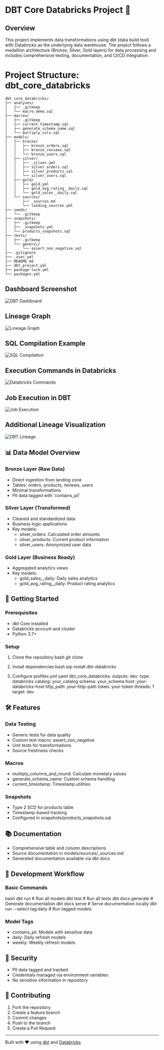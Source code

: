 # DBT Core Databricks Project 🚀

## Overview
This project implements data transformations using dbt (data build tool) with Databricks as the underlying data warehouse. The project follows a medallion architecture (Bronze, Silver, Gold layers) for data processing and includes comprehensive testing, documentation, and CI/CD integration.

# Project Structure: dbt_core_databricks

```plaintext
dbt_core_databricks/
├── analyses/
│   ├── .gitkeep
│   └── macro_demo.sql
├── macros/
│   ├── .gitkeep
│   ├── current_timestamp.sql
│   ├── generate_schema_name.sql
│   └── multiply_cols.sql
├── models/
│   ├── bronze/
│   │   ├── bronze_orders.sql
│   │   ├── bronze_reviews.sql
│   │   └── bronze_users.sql
│   ├── silver/
│   │   ├── _silver.yml
│   │   ├── silver_orders.sql
│   │   ├── silver_products.sql
│   │   └── silver_users.sql
│   ├── gold/
│   │   ├── gold.yml
│   │   ├── gold_avg_rating__daily.sql
│   │   └── gold_sales__daily.sql
│   └── sources/
│       ├── _sources.md
│       └── landing_sources.yml
├── seeds/
│   └── .gitkeep
├── snapshots/
│   ├── .gitkeep
│   ├── _snapshots.yml
│   └── products_snapshots.sql
├── tests/
│   ├── .gitkeep
│   └── generic/
│       └── assert_non_negative.sql
├── .gitignore
├── .user.yml
├── README.md
├── dbt_project.yml
├── package-lock.yml
└── packages.yml
```
## Dashboard Screenshot
![DBT Dashboard](<img width="1470" alt="job_2" src="https://github.com/user-attachments/assets/5b73e568-47c5-470b-849f-0be0b9e4ca5f" />
)

## Lineage Graph
![Lineage Graph](https://github.com/user-attachments/assets/dfd2a31c-9f6a-49bd-b7d2-d80962faafcf)

## SQL Compilation Example
![SQL Compilation](images/jinja_dbt.png)

## Execution Commands in Databricks
![Databricks Commands](images/databricks_commands.png)

## Job Execution in DBT
![Job Execution](images/job_2.png)

## Additional Lineage Visualization
![DBT Lineage](images/lineage_dbt.png)
## 📊 Data Model Overview

### Bronze Layer (Raw Data)
- Direct ingestion from landing zone
- Tables: orders, products, reviews, users
- Minimal transformations
- PII data tagged with 'contains_pii'

### Silver Layer (Transformed)
- Cleaned and standardized data
- Business logic applications
- Key models:
  - silver_orders: Calculated order amounts
  - silver_products: Current product information
  - silver_users: Anonymized user data

### Gold Layer (Business Ready)
- Aggregated analytics views
- Key models:
  - gold_sales__daily: Daily sales analytics
  - gold_avg_rating__daily: Product rating analytics

## 🚀 Getting Started

### Prerequisites
- dbt Core installed
- Databricks account and cluster
- Python 3.7+

### Setup
1. Clone the repository
bash
git clone <repository-url>

2. Install dependencies
bash
pip install dbt-databricks

3. Configure profiles.yml
yaml
dbt_core_databricks:
outputs:
dev:
type: databricks
catalog: your_catalog
schema: your_schema
host: your-databricks-host
http_path: your-http-path
token: your-token
threads: 1
target: dev

## 🛠️ Features

### Data Testing
- Generic tests for data quality
- Custom test macro: assert_non_negative
- Unit tests for transformations
- Source freshness checks

### Macros
- multiply_columns_and_round: Calculate monetary values
- generate_schema_name: Custom schema handling
- current_timestamp: Timestamp utilities

### Snapshots
- Type 2 SCD for products table
- Timestamp-based tracking
- Configured in snapshots/products_snapshots.sql

## 📚 Documentation
- Comprehensive table and column descriptions
- Source documentation in models/sources/_sources.md
- Generated documentation available via dbt docs

## 🔄 Development Workflow

### Basic Commands
bash
dbt run # Run all models
dbt test # Run all tests
dbt docs generate # Generate documentation
dbt docs serve # Serve documentation locally
dbt run --select tag:daily # Run tagged models

### Model Tags
- contains_pii: Models with sensitive data
- daily: Daily refresh models
- weekly: Weekly refresh models

## 🔐 Security
- PII data tagged and tracked
- Credentials managed via environment variables
- No sensitive information in repository

## 🤝 Contributing
1. Fork the repository
2. Create a feature branch
3. Commit changes
4. Push to the branch
5. Create a Pull Request


---
Built with ❤️ using [dbt](https://www.getdbt.com/) and [Databricks](https://databricks.com/)
